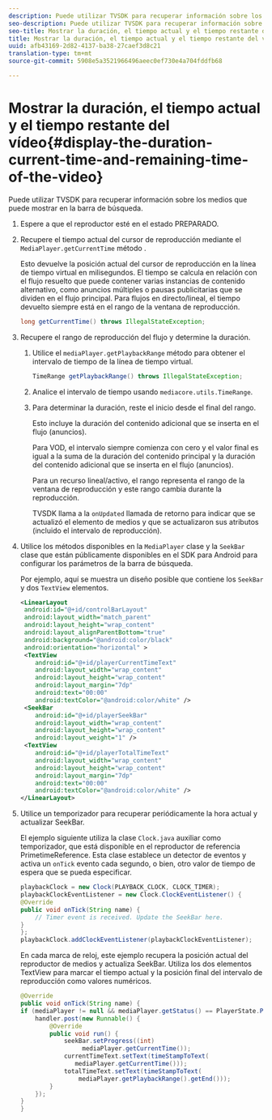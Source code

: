 ```yaml
---
description: Puede utilizar TVSDK para recuperar información sobre los medios que puede mostrar en la barra de búsqueda.
seo-description: Puede utilizar TVSDK para recuperar información sobre los medios que puede mostrar en la barra de búsqueda.
seo-title: Mostrar la duración, el tiempo actual y el tiempo restante del vídeo
title: Mostrar la duración, el tiempo actual y el tiempo restante del vídeo
uuid: afb43169-2d82-4137-ba38-27caef3d8c21
translation-type: tm+mt
source-git-commit: 5908e5a3521966496aeec0ef730e4a704fddfb68

---
```



# Mostrar la duración, el tiempo actual y el tiempo restante del vídeo{#display-the-duration-current-time-and-remaining-time-of-the-video}

Puede utilizar TVSDK para recuperar información sobre los medios que puede mostrar en la barra de búsqueda.

1. Espere a que el reproductor esté en el estado PREPARADO.
1. Recupere el tiempo actual del cursor de reproducción mediante el `MediaPlayer.getCurrentTime` método .

   Esto devuelve la posición actual del cursor de reproducción en la línea de tiempo virtual en milisegundos. El tiempo se calcula en relación con el flujo resuelto que puede contener varias instancias de contenido alternativo, como anuncios múltiples o pausas publicitarias que se dividen en el flujo principal. Para flujos en directo/lineal, el tiempo devuelto siempre está en el rango de la ventana de reproducción.

   ```java
   long getCurrentTime() throws IllegalStateException;
   ```

1. Recupere el rango de reproducción del flujo y determine la duración.
   1. Utilice el `mediaPlayer.getPlaybackRange` método para obtener el intervalo de tiempo de la línea de tiempo virtual.

      ```java
      TimeRange getPlaybackRange() throws IllegalStateException;
      ```

   1. Analice el intervalo de tiempo usando `mediacore.utils.TimeRange`.
   1. Para determinar la duración, reste el inicio desde el final del rango.

      Esto incluye la duración del contenido adicional que se inserta en el flujo (anuncios).

      Para VOD, el intervalo siempre comienza con cero y el valor final es igual a la suma de la duración del contenido principal y la duración del contenido adicional que se inserta en el flujo (anuncios).

      Para un recurso lineal/activo, el rango representa el rango de la ventana de reproducción y este rango cambia durante la reproducción.

      TVSDK llama a la `onUpdated` llamada de retorno para indicar que se actualizó el elemento de medios y que se actualizaron sus atributos (incluido el intervalo de reproducción).

1. Utilice los métodos disponibles en la `MediaPlayer` clase y la `SeekBar` clase que están públicamente disponibles en el SDK para Android para configurar los parámetros de la barra de búsqueda.

   Por ejemplo, aquí se muestra un diseño posible que contiene los `SeekBar` y dos `TextView` elementos.

   ```xml
   <LinearLayout 
    android:id="@+id/controlBarLayout" 
    android:layout_width="match_parent" 
    android:layout_height="wrap_content" 
    android:layout_alignParentBottom="true" 
    android:background="@android:color/black" 
    android:orientation="horizontal" > 
    <TextView 
       android:id="@+id/playerCurrentTimeText" 
       android:layout_width="wrap_content" 
       android:layout_height="wrap_content" 
       android:layout_margin="7dp" 
       android:text="00:00" 
       android:textColor="@android:color/white" /> 
    <SeekBar 
       android:id="@+id/playerSeekBar" 
       android:layout_width="wrap_content" 
       android:layout_height="wrap_content" 
       android:layout_weight="1" /> 
    <TextView 
       android:id="@+id/playerTotalTimeText" 
       android:layout_width="wrap_content" 
       android:layout_height="wrap_content" 
       android:layout_margin="7dp" 
       android:text="00:00" 
       android:textColor="@android:color/white" /> 
   </LinearLayout>
   ```

1. Utilice un temporizador para recuperar periódicamente la hora actual y actualizar SeekBar.

   El ejemplo siguiente utiliza la clase `Clock.java` auxiliar como temporizador, que está disponible en el reproductor de referencia PrimetimeReference. Esta clase establece un detector de eventos y activa un `onTick` evento cada segundo, o bien, otro valor de tiempo de espera que se pueda especificar.

   ```java
   playbackClock = new Clock(PLAYBACK_CLOCK, CLOCK_TIMER); 
   playbackClockEventListener = new Clock.ClockEventListener() { 
   @Override 
   public void onTick(String name) { 
       // Timer event is received. Update the SeekBar here. 
   } 
   }; 
   playbackClock.addClockEventListener(playbackClockEventListener);
   ```

   En cada marca de reloj, este ejemplo recupera la posición actual del reproductor de medios y actualiza SeekBar. Utiliza los dos elementos TextView para marcar el tiempo actual y la posición final del intervalo de reproducción como valores numéricos.

   ```java
   @Override 
   public void onTick(String name) { 
   if (mediaPlayer != null && mediaPlayer.getStatus() == PlayerState.PLAYING) { 
       handler.post(new Runnable() { 
           @Override 
           public void run() { 
               seekBar.setProgress((int)  
                    mediaPlayer.getCurrentTime()); 
               currentTimeText.setText(timeStampToText( 
                  mediaPlayer.getCurrentTime())); 
               totalTimeText.setText(timeStampToText( 
                   mediaPlayer.getPlaybackRange().getEnd())); 
           } 
       }); 
   } 
   }
   ```

